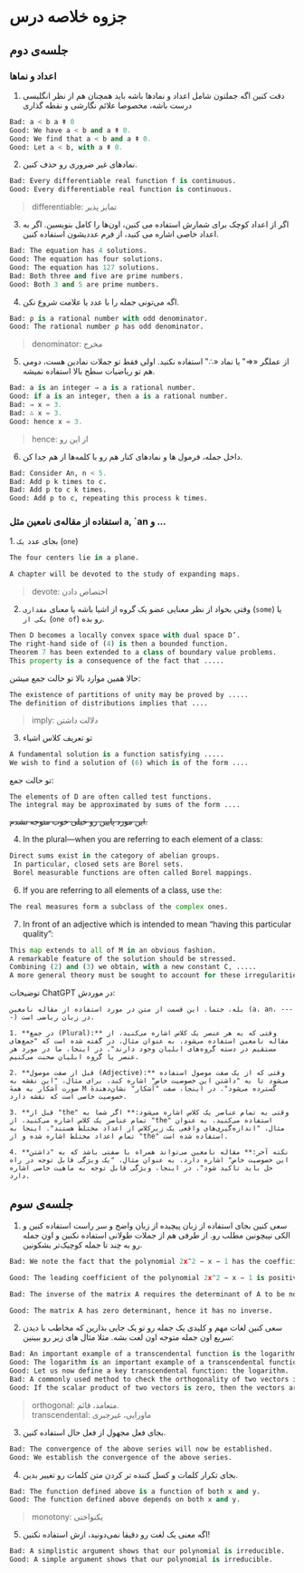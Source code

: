 # جزوه خلاصه درس

## جلسه‌ی دوم

### اعداد و نماها
1. دقت کنین اگه جملتون شامل اعداد و نمادها باشه باید همچنان هم از نظر انگلیسی درست باشه، مخصوصا علائم نگارشی و نقطه گذاری

```python
Bad: a < b a ǂ 0
Good: We have a < b and a ǂ 0.
Good: We find that a < b and a ǂ 0.
Good: Let a < b, with a ǂ 0.
```
2. نمادهای غیر ضروری رو حذف کنین.
```python
Bad: Every differentiable real function f is continuous.
Good: Every differentiable real function is continuous.
```
> differentiable: تمایز پذیر

3. اگر از اعداد کوچک برای شمارش استفاده می کنین، اون‌ها را کامل بنویسین. اگر به اعداد خاصی اشاره می کنید، از فرم عددیشون استفاده کنین.

```python
Bad: The equation has 4 solutions.
Good: The equation has four solutions.
Good: The equation has 127 solutions.
Bad: Both three and five are prime numbers.
Good: Both 3 and 5 are prime numbers.
```
4. اگه می‌تونی جمله را با عدد یا علامت شروع نکن.

```python
Bad: ρ is a rational number with odd denominator.
Good: The rational number ρ has odd denominator.
```
> denominator: مخرج


5. از عملگر «⇒‟ یا نماد «∴‟ استفاده نکنید. اولی فقط تو جملات نمادین هست، دومی هم تو ریاضیات  سطح بالا استفاده نمیشه.
```python
Bad: a is an integer ⇒ a is a rational number.
Good: if a is an integer, then a is a rational number.
Bad: ⇒ x = 3.
Bad: ∴ x = 3.  
Good: hence x = 3.
```

> hence: از این رو

6. داخل جمله، فرمول ها و نماد‌های کنار هم رو با کلمه‌ها از هم جدا کن.

```python
Bad: Consider An, n < 5.
Bad: Add p k times to c.
Bad: Add p to c k times.
Good: Add p to c, repeating this process k times.
```

### استفاده از مقاله‌ی نامعین مثل `a`, `an و ...

‍1. بجای عدد `یک` (‍`one`)

```python
The four centers lie in a plane.

A chapter will be devoted to the study of expanding maps.
```
> devote: اختصاص دادن

2. وقتی بخواد از نظر معنایی عضو یک گروه از اشیا باشه یا معنای `مقداری` (`some`) یا `یکی از` (`one of`) رو بده.

```python
Then D becomes a locally convex space with dual space D’.
The right-hand side of (4) is then a bounded function.
Theorem 7 has been extended to a class of boundary value problems.
This property is a consequence of the fact that .....
```

حالا همین موارد بالا تو حالت جمع میشن:

```python
The existence of partitions of unity may be proved by .....
The definition of distributions implies that ....
```
> imply: دلالت داشتن 

3. تو تعریف کلاس اشیاء

```python
A fundamental solution is a function satisfying .....
We wish to find a solution of (6) which is of the form ....
```
تو حالت جمع:

```python3
The elements of D are often called test functions.
The integral may be approximated by sums of the form ....
```

~~این مورد پایین رو خیلی خوب متوجه نشدم.~~ 

4. In the plural—when you are referring to each element of a class:
```python
Direct sums exist in the category of abelian groups.
 In particular, closed sets are Borel sets.
 Borel measurable functions are often called Borel mappings.
```
6. If you are referring to all elements of a class, use `the`:
```python
The real measures form a subclass of the complex ones.
```
7. In front of an adjective which is intended to mean “having this particular quality”:
```python
This map extends to all of M in an obvious fashion.
A remarkable feature of the solution should be stressed.
Combining (2) and (3) we obtain, with a new constant C, .....
A more general theory must be sought to account for these irregularities.
```

توضیحات ChatGPT در موردش:
``` 
بله، حتما. این قسمت از متن در مورد استفاده از مقاله نامعین (a، an، ----) در زبان ریاضی است.

1. **در جمع (Plural):** وقتی که به هر عنصر یک کلاس اشاره می‌کنید، از مقاله نامعین استفاده می‌شود. به عنوان مثال، در گفته شده است که "جمع‌های مستقیم در دسته گروه‌های ابلیان وجود دارند". در اینجا، ما در مورد هر عنصر یا گروه ابلیان صحبت می‌کنیم.

2. **قبل از صفت موصول (Adjective):** وقتی که از یک صفت موصول استفاده می‌شود تا به "داشتن این خصوصیت خاص" اشاره کند. برای مثال، "این نقشه به صورت آشکار به همهٔ M گسترده می‌شود". در اینجا، صفت "آشکار" نشان‌دهندهٔ خصوصیت خاصی است که نقشه دارد.

3. **قبل از "the" وقتی به تمام عناصر یک کلاس اشاره می‌شود:** اگر شما به تمام عناصر یک کلاس اشاره می‌کنید، از "the" استفاده می‌کنید. به عنوان مثال، "اندازه‌گیری‌های واقعی یک زیرکلاس از اعداد مختلط هستند". اینجا به تمام اعداد مختلط اشاره شده و از "the" استفاده شده است.

4. **نکته آخر:** مقاله نامعین می‌تواند همراه با صفتی باشد که به "داشتن این خصوصیت خاص" اشاره دارد. به عنوان مثال، "یک ویژگی قابل توجه در راه حل باید تاکید شود". در اینجا، ویژگی قابل توجه به ماهیت خاصی اشاره دارد.
```

## جلسه‌ی سوم

1. سعی کنین بجای استفاده از زبان پیچیده از زبان واضح و سر راست استفاده کنین و الکی نپیچونین مطلب رو. از طرفی هم از جملات طولانی استفاده نکنین و اون جمله رو به چند تا جمله کوچیک‌تر بشکونین.

```python
Bad: We note the fact that the polynomial 2x^2 − x − 1 has the coefficient of the x^2 term positive.

Good: The leading coefficient of the polynomial 2x^2 − x − 1 is positive.

Bad: The inverse of the matrix A requires the determinant of A to be non-zero in order to exist, but the matrix A has zero determinant, and so its inverse does not exist.

Good: The matrix A has zero determinant, hence it has no inverse.
```

2. سعی کنین لغات مهم  و کلیدی یک جمله رو تو یک جایی بذارین که مخاطب با دیدن سریع اون جمله متوجه اون لغت بشه. مثلا مثال های زیر رو ببینین:

```python
Bad: An important example of a transcendental function is the logarithm.
Good: The logarithm is an important example of a transcendental function.
Good: Let us now define a key transcendental function: the logarithm.
Bad: A commonly used method to check the orthogonality of two vectors is to verify that their scalar product is zero.
Good: If the scalar product of two vectors is zero, then the vectors are orthogonal.
```

> orthogonal: متعامد، قائم.\
transcendental: ماورایی، غیرجبری

3. بجای فعل مجهول از فعل حال استفاده کنین.

```python
Bad: The convergence of the above series will now be established.
Good: We establish the convergence of the above series.
```

4. بجای تکرار کلمات و کسل کننده تر کردن متن کلمات رو  تغییر بدین.

```python
Bad: The function defined above is a function of both x and y.
Good: The function defined above depends on both x and y.
```
> monotony: یکنواختی

5. اگه معنی یک لغت رو دقیقا نمی‌دونید، ازش استفاده نکنین!

```python
Bad: A simplistic argument shows that our polynomial is irreducible.
Good: A simple argument shows that our polynomial is irreducible.
```